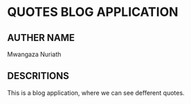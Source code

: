 # QUOTES BLOG APPLICATION

## AUTHER NAME

  Mwangaza Nuriath

## DESCRITIONS

This is a blog application, where we can see defferent quotes.
